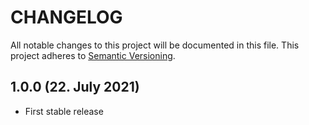 # CHANGELOG

All notable changes to this project will be documented in this file. This project adheres to [Semantic Versioning](http://semver.org/).

## 1.0.0 (22. July 2021)

+ First stable release
